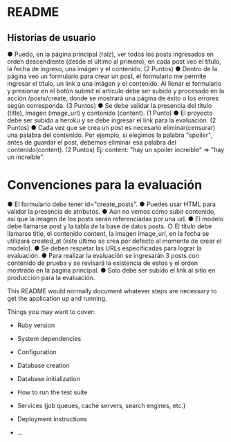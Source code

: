 # README
## Historias de usuario
● Puedo, en la página principal (raíz), ver todos los posts ingresados en orden
descendiente (desde el último al primero), en cada post veo el título, la fecha de
ingreso, una imágen y el contenido. (2 Puntos)
● Dentro de la página veo un formulario para crear un post, el formulario me permite
ingresar el título, un link a una imágen y el contenido. Al llenar el formulario y
presionar en el botón submit el artículo debe ser subido y procesado en la acción
/posts/create, donde se mostrará una página de éxito o los errores según
corresponda. (3 Puntos)
● Se debe validar la presencia del título (title), imagen (image_url) y contenido
(content). (1 Punto)
● El proyecto debe ser subido a heroku y se debe ingresar el link para la evaluación. (2
Puntos)
● Cada vez que se crea un post es necesario eliminar(censurar) una palabra del
contenido. Por ejemplo, si elegimos la palabra "spoiler", antes de guardar el post,
debemos eliminar esa palabra del contenido(content). (2 Puntos)
Ej: content: "hay un spoiler increíble" => "hay un increíble".

# Convenciones para la evaluación
● El formulario debe tener id="create_posts".
● Puedes usar HTML para validar la presencia de atributos.
● Aún no vemos cómo subir contenido, así que la imagen de los posts serán
referenciadas por una url.
● El modelo debe llamarse post y la tabla de la base de datos posts.
○ El título debe llamarse title, el contenido content, la imagen image_url, en la
fecha se utilizará created_at (este último se crea por defecto al momento de
crear el modelo).
● Se deben respetar las URLs especificadas para lograr la evaluación.
● Para realizar la evaluación se ingresarán 3 posts con contenido de prueba y se
revisará la existencia de estos y el orden mostrado en la página principal.
● Solo debe ser subido el link al sitio en producción para la evaluación.

This README would normally document whatever steps are necessary to get the
application up and running.

Things you may want to cover:

* Ruby version

* System dependencies

* Configuration

* Database creation

* Database initialization

* How to run the test suite

* Services (job queues, cache servers, search engines, etc.)

* Deployment instructions

* ...

